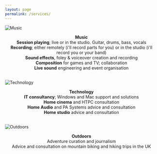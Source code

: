 ```yaml
---
layout: page
permalink: /services/
---
```


![Music](/images/stratclosup.jpeg)

<p align="center">
  <strong>Music</strong>
  <br>
  <b>Session playing</b>; live or in the studio. Guitar, drums, bass, vocals
    <br>
  <b>Recording</b>; either remotely (i'll record parts for you) or in the studio (i'll record you or your band)
    <br>
  <b>Sound effects</b>, foley & voiceover creation and recording
    <br>
  <b>Composition</b> for games and TV; collaboration
    <br>
  <b>Live sound</b> engineering and event organisation
    <br><br>
    <p>

![Technology](/images/stratclosup.jpeg)

<p align="center">
  <strong>Technology</strong>
  <br>
      <b>IT consultancy</b>; Windows and Mac support and solutions
    <br>
    <b>Home cinema</b> and HTPC consultation
    <br>
    <b>Home Audio</b> and PA Systems advice and consultation
    <br>
      <b>Home studio</b> advice and consultation
    <br><br>
    <p>

![Outdoors](/images/stratclosup.jpeg)

<p align="center">
  <strong>Outdoors</strong>
    <br>
    Adventure curation and journalism
    <br>
    Advice and consultation on mountain biking and hiking trips in the UK
  <p>
